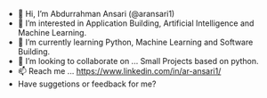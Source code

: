 - 👋 Hi, I’m Abdurrahman Ansari (@aransari1)
- 👀 I’m interested in Application Building, Artificial Intelligence and Machine Learning.
- 🌱 I’m currently learning Python, Machine Learning and Software Building.
- 💞️ I’m looking to collaborate on ... Small Projects based on python.
- 📫 Reach me ... https://www.linkedin.com/in/ar-ansari1/
- Have suggetions or feedback for me?
